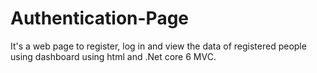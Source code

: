 # Authentication-Page
It's a web page to register, log in and view the data of registered people using dashboard using html and .Net core 6 MVC.
